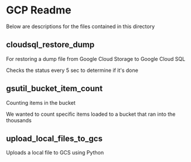 # GCP Readme

Below are descriptions for the files contained in this directory

## cloudsql_restore_dump

For restoring a dump file from Google Cloud Storage to Google Cloud SQL

Checks the status every 5 sec to determine if it's done

## gsutil_bucket_item_count

Counting items in the bucket

We wanted to count specific items loaded to a bucket that ran into the thousands

## upload_local_files_to_gcs

Uploads a local file to GCS using Python
